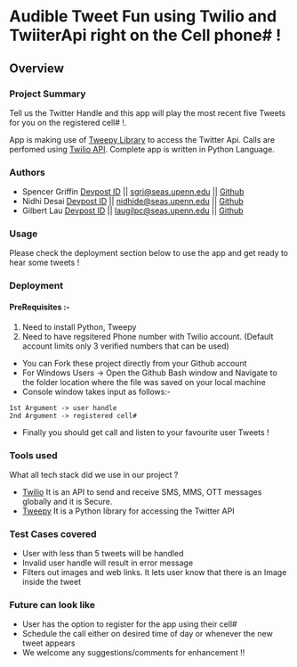 # Audible Tweet Fun using Twilio and TwiiterApi right on the Cell phone# !
## Overview

### Project Summary
Tell us the Twitter Handle and this app will play the most recent five Tweets for you on the registered cell# !.  

App is making use of [Tweepy Library](https://www.tweepy.org/) to access the Twitter Api. Calls are perfomed using [Twilio API](https://www.twilio.com/docs/libraries/python).
Complete app is written in Python Language.

### Authors
-  Spencer Griffin [Devpost ID](https://devpost.com/sgriffin10) ||  [sgri@seas.upenn.edu](sgri@seas.upenn.edu) ||  [Github](https://github.com/sgriffin10/)
-  Nidhi Desai [Devpost ID](https://devpost.com/desainidhi99) ||  [nidhide@seas.upenn.edu](nidhide@seas.upenn.edu) ||  [Github](https://github.com/desainidhi99/)
-  Gilbert Lau [Devpost ID](https://devpost.com/laugilpc) ||  [laugilpc@seas.upenn.edu](laugilpc@seas.upenn.edu) ||  [Github](https://github.com/laugil627/)

### Usage
  Please check the deployment section below to use the app and get ready to hear some tweets !
  
### Deployment
 #### PreRequisites :-
1. Need to install Python, Tweepy 
2. Need to have regsitered Phone number with Twilio account. (Default account limits only 3 verified numbers that can be used)
- You can Fork these project directly from your Github account 
- For Windows Users -> Open the Github Bash window and Navigate to the folder location where the file was saved on your local machine
- Console window takes input as follows:-
 ```
 1st Argument -> user handle
 2nd Argument -> registered cell#
 ```
 - Finally you should get call and listen to your favourite user Tweets !
 
 ### Tools used
 What all tech stack did we use in our project ?
 - [Twilio](https://www.twilio.com/docs/libraries/python) It is an API to send and receive SMS, MMS, OTT messages globally and it is Secure.
 - [Tweepy](https://www.tweepy.org/) It is a Python library for accessing the Twitter API
 
 ### Test Cases covered
- User with less than 5 tweets will be handled
- Invalid user handle will result in error message
- Filters out images and web links. It lets user know that there is an Image inside the tweet
 
 ### Future can look like
 - User has the option to register for the app using their cell#
 - Schedule the call either on desired time of day or whenever the new tweet appears 
 - We welcome any suggestions/comments for enhancement !!





